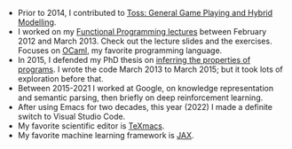 * Prior to 2014, I contributed to [Toss: General Game Playing and Hybrid Modelling](https://toss.sourceforge.net).
* I worked on my [Functional Programming lectures](https://ii.uni.wroc.pl/~lukstafi/FPcourse) between February 2012 and March 2013. Check out the lecture slides and the exercises. Focuses on [OCaml](https://ocaml.org), my favorite programming language.
* In 2015, I defended my PhD thesis on [inferring the properties of programs](http://ii.uni.wroc.pl/~lukstafi/pmwiki/uploads/Infer/invargent-simple-slides.pdf). I wrote the code March 2013 to March 2015; but it took lots of exploration before that.
* Between 2015-2021 I worked at Google, on knowledge representation and semantic parsing, then briefly on deep reinforcement learning.
* After using Emacs for two decades, this year (2022) I made a definite switch to Visual Studio Code.
* My favorite scientific editor is [TeXmacs](https://texmacs.org).
* My favorite machine learning framework is [JAX](https://github.com/google/jax).
